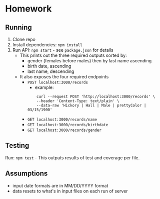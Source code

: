 # Homework

## Running
1. Clone repo
2. Install dependencies: `npm install`
3. Run API: `npm start` - see `package.json` for details
    - This prints out the three required outputs sorted by:
        - gender (females before males) then by last name ascending
        - birth date, ascending
        - last name, descending
    - It also exposes the four required endpoints
        - `POST localhost:3000/records`
            - example: 
            ```shell
                curl --request POST 'http://localhost:3000/records' \
                --header 'Content-Type: text/plain' \
                --data-raw 'Hickory | Hall | Male | prettyColor | 03/15/1900'
            ```
        - `GET localhost:3000/records/name`
        - `GET localhost:3000/records/birthdate`   
        - `GET localhost:3000/records/gender`      


## Testing

Run: `npm test` - This outputs results of test and coverage per file.

## Assumptions
- input date formats are in MM/DD/YYYY format
- data resets to what's in input files on each run of server